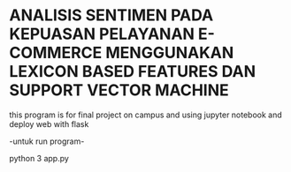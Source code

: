 # ANALISIS SENTIMEN PADA KEPUASAN PELAYANAN E-COMMERCE MENGGUNAKAN LEXICON BASED FEATURES DAN SUPPORT VECTOR MACHINE

this program is for final project on campus and using jupyter notebook and deploy web with flask

-untuk run program-

python 3 app.py 
